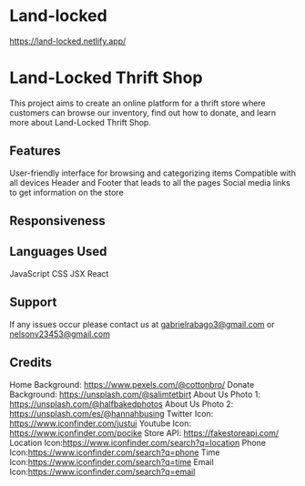# Land-locked
https://land-locked.netlify.app/


Land-Locked Thrift Shop
=======================

This project aims to create an online platform for a thrift store where customers can browse our inventory, find out how to donate, and learn more about Land-Locked Thrift Shop.


Features
-------

User-friendly interface for browsing and categorizing items
Compatible with all devices
Header and Footer that leads to all the pages
Social media links to get information on the store


Responsiveness
-------------


Languages Used
--------------

JavaScript
CSS
JSX
React


Support
---------

If any issues occur please contact us at gabrielrabago3@gmail.com or nelsonv23453@gmail.com

Credits
--------

Home Background: https://www.pexels.com/@cottonbro/
Donate Background: https://unsplash.com/@salimtetbirt
About Us Photo 1: https://unsplash.com/@halfbakedphotos
About Us Photo 2: https://unsplash.com/es/@hannahbusing
Twitter Icon: https://www.iconfinder.com/justui
Youtube Icon: https://www.iconfinder.com/pocike
Store API: https://fakestoreapi.com/
Location Icon:https://www.iconfinder.com/search?q=location
Phone Icon:https://www.iconfinder.com/search?q=phone
Time Icon:https://www.iconfinder.com/search?q=time
Email Icon:https://www.iconfinder.com/search?q=email












